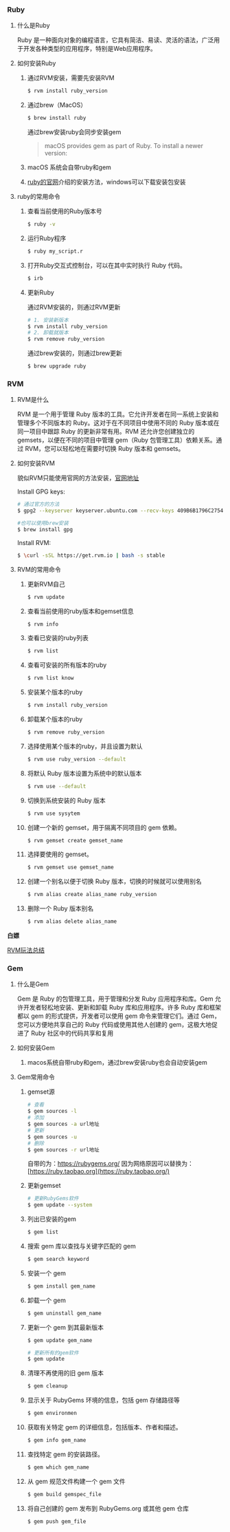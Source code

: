 ### Ruby

1. 什么是Ruby

   Ruby 是一种面向对象的编程语言，它具有简洁、易读、灵活的语法，广泛用于开发各种类型的应用程序，特别是Web应用程序。

2. 如何安装Ruby

   1. 通过RVM安装，需要先安装RVM

      ```bash
      $ rvm install ruby_version
      ```

   2. 通过brew（MacOS）

      ```bash
      $ brew install ruby	
      ```

      通过brew安装ruby会同步安装gem

      > macOS provides gem as part of Ruby. To install a newer version:

   3. macOS 系统会自带ruby和gem

   4. [ruby的官网](https://www.ruby-lang.org/en/documentation/installation/)介绍的安装方法，windows可以下载安装包安装

      

3. ruby的常用命令

   1. 查看当前使用的Ruby版本号

      ```bash
      $ ruby -v
      ```

   2. 运行Ruby程序

      ```bash
      $ ruby my_script.r
      ```

   3. 打开Ruby交互式控制台，可以在其中实时执行 Ruby 代码。

      ```bash
      $ irb
      
      ```

   4. 更新Ruby

      通过RVM安装的，则通过RVM更新

      ```bash
      # 1. 安装新版本
      $ rvm install ruby_version
      # 2. 卸载就版本
      $ rvm remove ruby_version
      ```

      通过brew安装的，则通过brew更新

      ```bash
      $ brew upgrade ruby
      ```

      


### RVM

1. RVM是什么

   RVM 是一个用于管理 Ruby 版本的工具。它允许开发者在同一系统上安装和管理多个不同版本的 Ruby。这对于在不同项目中使用不同的 Ruby 版本或在同一项目中跟踪 Ruby 的更新非常有用。RVM 还允许您创建独立的 gemsets，以便在不同的项目中管理 gem（Ruby 包管理工具）依赖关系。通过 RVM，您可以轻松地在需要时切换 Ruby 版本和 gemsets。

2. 如何安装RVM

   貌似RVM只能使用官网的方法安装，[官网地址](https://rvm.io)

   Install GPG keys:

   ```bash
   # 通过官方的方法
   $ gpg2 --keyserver keyserver.ubuntu.com --recv-keys 409B6B1796C275462A1703113804BB82D39DC0E3 7D2BAF1CF37B13E2069D6956105BD0E739499BDB
   
   #也可以使用brew安装
   $ brew install gpg
   ```

   Install RVM:

   ```bash
   $ \curl -sSL https://get.rvm.io | bash -s stable
   ```

3. RVM的常用命令

   1. 更新RVM自己

      ```bash
      $ rvm update
      ```

      

   2. 查看当前使用的ruby版本和gemset信息

      ```bash
      $ rvm info
      ```

      

   3. 查看已安装的ruby列表

      ```bash
      $ rvm list
      ```

      

   4. 查看可安装的所有版本的ruby

      ```bash
      $ rvm list know
      ```

      

   5. 安装某个版本的ruby

      ```bash
      $ rvm install ruby_version
      ```

      

   6. 卸载某个版本的ruby

      ```bash
      $ rvm remove ruby_version
      ```

      

   7. 选择使用某个版本的ruby，并且设置为默认

      ```bash
      $ rvm use ruby_version --default
      ```

      

   8. 将默认 Ruby 版本设置为系统中的默认版本

      ```bash
      $ rvm use --default
      ```

      

   9. 切换到系统安装的 Ruby 版本

      ```bash
      $ rvm use sysytem
      ```

         
   
   10. 创建一个新的 gemset，用于隔离不同项目的 gem 依赖。
   
       ```bash
       $ rvm gemset create gemset_name
       ```
   
       
   
   11. 选择要使用的 gemset。
   
       ```bash
       $ rvm gemset use gemset_name
       ```
   
   12. 创建一个别名以便于切换 Ruby 版本，切换的时候就可以使用别名
   
       ```bash
       $ rvm alias create alias_name ruby_version
       ```
   
   13. 删除一个 Ruby 版本别名
   
       ```bash
       $ rvm alias delete alias_name
       ```



**白嫖**

[RVM玩法总结](http://homeway.github.io/tutorial/rvm.html)

### Gem

1. 什么是Gem

   Gem 是 Ruby 的包管理工具，用于管理和分发 Ruby 应用程序和库。Gem 允许开发者轻松地安装、更新和卸载 Ruby 库和应用程序。许多 Ruby 库和框架都以 gem 的形式提供，开发者可以使用 gem 命令来管理它们。通过 Gem，您可以方便地共享自己的 Ruby 代码或使用其他人创建的 gem，这极大地促进了 Ruby 社区中的代码共享和复用

2. 如何安装Gem

   1. macos系统自带ruby和gem，通过brew安装ruby也会自动安装gem

      

1. Gem常用命令

   1. gemset源
   
      ```bash
      # 查看
      $ gem sources -l
      # 添加
      $ gem sources -a url地址
      # 更新
      $ gem sources -u
      # 删除
      $ gem sources -r url地址
      ```
   
      自带的为：https://rubygems.org/   因为网络原因可以替换为： [https://ruby.taobao.org](https://ruby.taobao.org/)
   
   2. 更新gemset
   
      ```bash
      # 更新RubyGems软件 
      $ gem update --system 
      ```
   
      
   
   3. 列出已安装的gem
   
      ```bash
      $ gem list
      ```
   
      
   
   4. 搜索 gem 库以查找与关键字匹配的 gem
   
      ```bash
      $ gem search keyword
      ```
   
      
   
   5. 安装一个 gem
   
      ```bash
      $ gem install gem_name
      ```
   
      
   
   6. 卸载一个 gem
   
      ```bash
      $ gem uninstall gem_name
      ```
   
      
   
   7. 更新一个 gem 到其最新版本
   
      ```bash
      $ gem update gem_name
      
      # 更新所有的gem软件
      $ gem update
      ```
   
      
   
   8. 清理不再使用的旧 gem 版本
   
      ```bash
      $ gem cleanup
      ```
   
      
   
   9. 显示关于 RubyGems 环境的信息，包括 gem 存储路径等
   
      ```bash
      $ gem environmen
      ```
   
      
   
   10. 获取有关特定 gem 的详细信息，包括版本、作者和描述。
   
       ```bash
       $ gem info gem_name
       ```
   
       
   
   11. 查找特定 gem 的安装路径。
   
       ```bash
       $ gem which gem_name
       ```
   
       
   
   12. 从 gem 规范文件构建一个 gem 文件
   
       ```bash
       $ gem build gemspec_file
       ```
   
       
   
   13. 将自己创建的 gem 发布到 RubyGems.org 或其他 gem 仓库
   
       ```bash
       $ gem push gem_file
       ```
   
       
